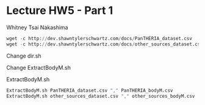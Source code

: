 # Lecture HW5 - Part 1
Whitney Tsai Nakashima

```python
wget -c http://dev.shawntylerschwartz.com/docs/PanTHERIA_dataset.csv
wget -c http://dev.shawntylerschwartz.com/docs/other_sources_dataset.csv
```

Change dir.sh

Change ExtractBodyM.sh

ExtractBodyM.sh

```python
ExtractBodyM.sh PanTHERIA_dataset.csv "," PanTHERIA_bodyM.csv
ExtractBodyM.sh other_sources_dataset.csv "," other_sources_bodyM.csv
```
